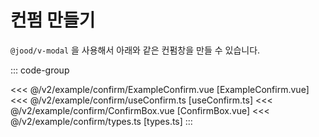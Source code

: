 <script setup>
import ExampleConfirm from './confirm/ExampleConfirm.vue';
</script>

# 컨펌 만들기

`@jood/v-modal` 을 사용해서 아래와 같은 컨펌창을 만들 수 있습니다.

<ExampleConfirm />


::: code-group

<<< @/v2/example/confirm/ExampleConfirm.vue [ExampleConfirm.vue]
<<< @/v2/example/confirm/useConfirm.ts [useConfirm.ts]
<<< @/v2/example/confirm/ConfirmBox.vue [ConfirmBox.vue]
<<< @/v2/example/confirm/types.ts [types.ts]
:::